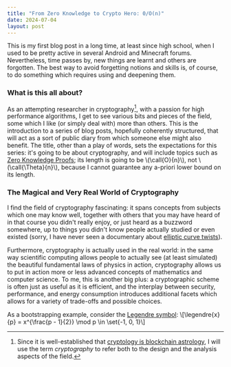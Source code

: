 ```yaml
---
title: "From Zero Knowledge to Crypto Hero: 0/O(n)"
date: 2024-07-04
layout: post
---
```


This is my first blog post in a long time, at least since high school, when I used to be pretty active in several Android and Minecraft forums.
Nevertheless, time passes by, new things are learnt and others are forgotten. The best way to avoid forgetting notions and skills is, of course, to do something which requires using and deepening them.

### What is this all about?
As an attempting researcher in cryptography[^1], with a passion for high performance algorithms, I get to see various bits and pieces of the field, some which I like (or simply deal with) more than others. 
This is the introduction to a series of blog posts, hopefully coherently structured, that will act as a sort of public diary from which someone else might also benefit.
The title, other than a play of words, sets the expectations for this series: it's going to be about cryptography, and will include topics such as [Zero Knowledge Proofs](https://en.wikipedia.org/wiki/Zero-knowledge_proof); 
its length is going to be \\(\call{O}{n}\\), not \\(\call{\Theta}{n}\\), because I cannot guarantee any a-priori lower bound on its length.


[^1]: Since it is well-established that [cryptology is blockchain astrology](https://youtu.be/xsmMStLKJw4?si=jsP04OYkOw1cm20u&t=2880), I will use the term *cryptography* to refer both to the design and the analysis aspects of the field.


### The Magical and Very Real World of Cryptography

I find the field of cryptography fascinating: it spans concepts from subjects which one may know well, together with others that you may have heard of in that course you didn't really enjoy, or just heard as a buzzword somewhere, up to things you didn't know people actually studied or even existed (sorry, I have never seen a documentary about [elliptic curve twists](https://en.wikipedia.org/wiki/Twists_of_elliptic_curves)).

Furthermore, cryptography is actually used in the real world: in the same way scientific computing allows people to actually see (at least simulated) the beautiful fundamental laws of physics in action, cryptography allows us to put in action more or less advanced concepts of mathematics and computer science.
To me, this is another big plus: a cryptographic scheme is often just as useful as it is efficient, and the interplay between security, performance, and energy consumption introduces additional facets which allows for a variety of trade-offs and possible choices.

As a bootstrapping example, consider the [Legendre symbol](https://en.wikipedia.org/wiki/Legendre_symbol):
\\[\\legendre{x}{p} = x^{\frac{p - 1}{2}} \mod p \in \\set{-1, 0, 1}\\]
